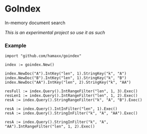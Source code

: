 # GoIndex
In-memory document search

*This is an experimental project so use it as such*

### Example ###

    import "github.com/hamaxx/goindex"

    index := goindex.New()

	index.NewDoc("A").IntKey("len", 1).StringKey("k", "A")
	index.NewDoc("B").IntKey("len", 1).StringKey("k", "B")
	index.NewDoc("AA").IntKey("len", 2).StringKey("k", "AA")

	resFull := index.Query().IntRangeFilter("len", 1, 3).Exec()
	resLen1 := index.Query().IntRangeFilter("len", 1, 2).Exec()
	resA := index.Query().StringRangeFilter("k", "A", "B").Exec()

	resA := index.Query().IntInFilter("len", 1).Exec()
	resA := index.Query().StringInFilter("k", "A", "AA").Exec()

	resA := index.Query().StringInFilter("k", "A", "AA").IntRangeFilter("len", 1, 2).Exec()
